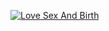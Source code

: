 [![Love Sex And Birth]()]([link_url](https://www.highrevenuegate.com/qq1c7js6j?key=482ba64bb535d17bbe1e8eef5b198a46))
